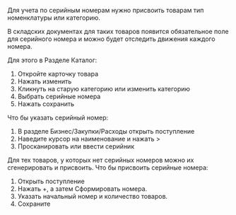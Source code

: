 Для учета по серийным номерам нужно присвоить товарам тип номенклатуры или категорию.

В складских документах для таких товаров появится обязательное поле для серийного номера и можно будет отследить движения каждого номера.

Для этого в Разделе Каталог: 
1. Откройте карточку товара
2. Нажать изменить
3. Кликнуть на старую категорию или изменить категорию
4. Выбрать серийные номера 
5. Нажать сохранить


Что бы указать серийный номер:
1. В разделе Бизнес/Закупки/Расходы открыть поступление
2. Наведите курсор на наименование и нажать >
3. Просканировать или ввести серийник

Для тех товаров, у которых нет серийных номеров можно их сгенерировать и присвоить. 
Что бы присвоить серийные номера:
1. Открыть поступление 
2. Нажать +, а затем Сформировать номера. 
3. Указать начальный номер и количество товаров. 
4. Сохраните 
